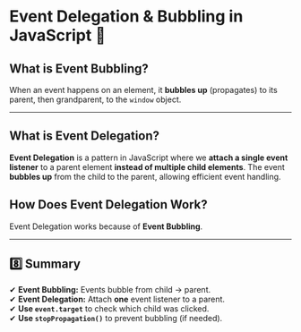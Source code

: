 # **Event Delegation & Bubbling in JavaScript** 🚀  

## **What is Event Bubbling?**
When an event happens on an element, it **bubbles up** (propagates) to its parent, then grandparent, to the `window` object.

---

## **What is Event Delegation?**
**Event Delegation** is a pattern in JavaScript where we **attach a single event listener** to a parent element **instead of multiple child elements**. The event **bubbles up** from the child to the parent, allowing efficient event handling.   


## **How Does Event Delegation Work?**
Event Delegation works because of **Event Bubbling**.

---

## **8️⃣ Summary**
✔ **Event Bubbling:** Events bubble from child → parent.  
✔ **Event Delegation:** Attach **one** event listener to a parent.  
✔ **Use `event.target`** to check which child was clicked.  
✔ **Use `stopPropagation()`** to prevent bubbling (if needed). 